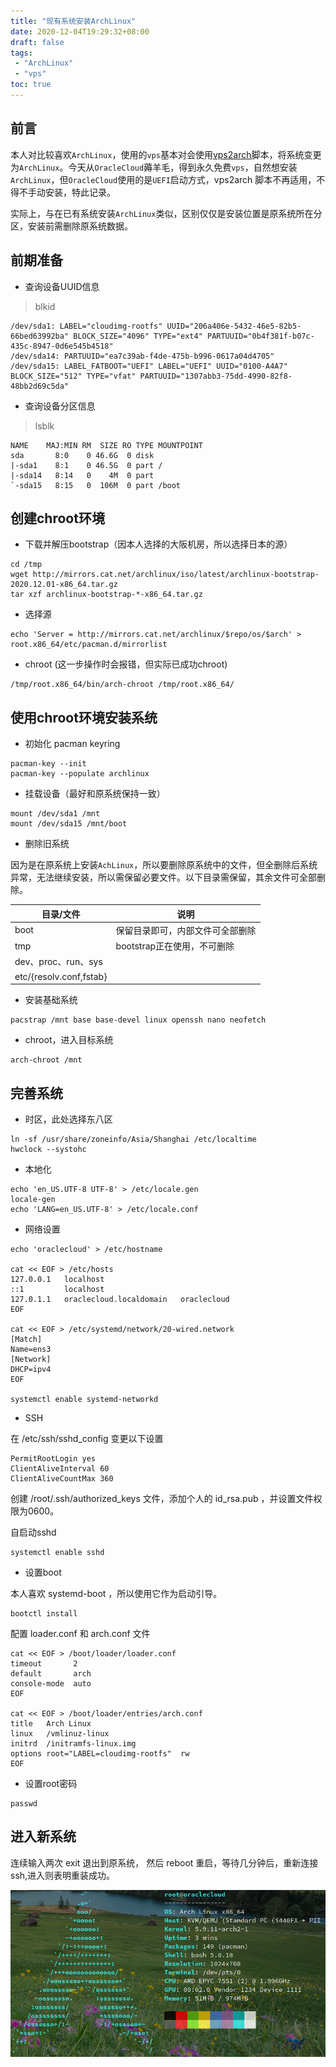 ```yaml
---
title: "现有系统安装ArchLinux"
date: 2020-12-04T19:29:32+08:00
draft: false
tags:
 - "ArchLinux"
 - "vps"
toc: true
---
```


## 前言

本人对比较喜欢`ArchLinux`，使用的`vps`基本对会使用[vps2arch](https://github.com/felixonmars/vps2arch)脚本，将系统变更为`ArchLinux`。今天从`OracleCloud`薅羊毛，得到永久免费`vps`，自然想安装`ArchLinux`，但`OracleCloud`使用的是`UEFI`启动方式，vps2arch 脚本不再适用，不得不手动安装，特此记录。

实际上，与在已有系统安装`ArchLinux`类似，区别仅仅是安装位置是原系统所在分区，安装前需删除原系统数据。

## 前期准备

- 查询设备UUID信息

> blkid

```
/dev/sda1: LABEL="cloudimg-rootfs" UUID="206a406e-5432-46e5-82b5-66bed63992ba" BLOCK_SIZE="4096" TYPE="ext4" PARTUUID="0b4f381f-b07c-435c-8947-0d6e545b4518"
/dev/sda14: PARTUUID="ea7c39ab-f4de-475b-b996-0617a04d4705"
/dev/sda15: LABEL_FATBOOT="UEFI" LABEL="UEFI" UUID="0100-A4A7" BLOCK_SIZE="512" TYPE="vfat" PARTUUID="1307abb3-75dd-4990-82f8-48bb2d69c5da"
```

- 查询设备分区信息

> lsblk

```
NAME    MAJ:MIN RM  SIZE RO TYPE MOUNTPOINT
sda       8:0    0 46.6G  0 disk 
|-sda1    8:1    0 46.5G  0 part /
|-sda14   8:14   0    4M  0 part 
`-sda15   8:15   0  106M  0 part /boot
```

## 创建chroot环境

- 下载并解压bootstrap（因本人选择的大阪机房，所以选择日本的源）

```
cd /tmp
wget http://mirrors.cat.net/archlinux/iso/latest/archlinux-bootstrap-2020.12.01-x86_64.tar.gz
tar xzf archlinux-bootstrap-*-x86_64.tar.gz
```

- 选择源

```
echo 'Server = http://mirrors.cat.net/archlinux/$repo/os/$arch' > root.x86_64/etc/pacman.d/mirrorlist
```

- chroot (这一步操作时会报错，但实际已成功chroot)
  
```
/tmp/root.x86_64/bin/arch-chroot /tmp/root.x86_64/
```

## 使用chroot环境安装系统

- 初始化 pacman keyring

```
pacman-key --init
pacman-key --populate archlinux
```

- 挂载设备（最好和原系统保持一致）

```
mount /dev/sda1 /mnt
mount /dev/sda15 /mnt/boot
```

- 删除旧系统

因为是在原系统上安装`AchLinux`，所以要删除原系统中的文件，但全删除后系统异常，无法继续安装，所以需保留必要文件。以下目录需保留，其余文件可全部删除。

| 目录/文件            | 说明                             |
| ------------------- | -------------------------------- |
| boot                | 保留目录即可，内部文件可全部删除 |
| tmp                 | bootstrap正在使用，不可删除      |
| dev、proc、run、sys |                                  |
| etc/{resolv.conf,fstab}          |                 |


- 安装基础系统

```
pacstrap /mnt base base-devel linux openssh nano neofetch
```

- chroot，进入目标系统
  
```
arch-chroot /mnt
```

## 完善系统

- 时区，此处选择东八区

```
ln -sf /usr/share/zoneinfo/Asia/Shanghai /etc/localtime
hwclock --systohc
```
- 本地化

```
echo 'en_US.UTF-8 UTF-8' > /etc/locale.gen
locale-gen
echo 'LANG=en_US.UTF-8' > /etc/locale.conf
```

- 网络设置

```
echo 'oraclecloud' > /etc/hostname

cat << EOF > /etc/hosts
127.0.0.1   localhost
::1         localhost
127.0.1.1   oraclecloud.localdomain   oraclecloud
EOF

cat << EOF > /etc/systemd/network/20-wired.network
[Match]
Name=ens3
[Network]
DHCP=ipv4
EOF

systemctl enable systemd-networkd
```

- SSH

在 /etc/ssh/sshd_config 变更以下设置

```
PermitRootLogin yes
ClientAliveInterval 60
ClientAliveCountMax 360
```

创建 /root/.ssh/authorized_keys 文件，添加个人的 id_rsa.pub ，并设置文件权限为0600。

自启动sshd

```
systemctl enable sshd
```

- 设置boot

本人喜欢 systemd-boot ，所以使用它作为启动引导。

```
bootctl install
```

配置 loader.conf 和 arch.conf 文件

```
cat << EOF > /boot/loader/loader.conf
timeout       2
default       arch
console-mode  auto
EOF

cat << EOF > /boot/loader/entries/arch.conf
title   Arch Linux
linux   /vmlinuz-linux
initrd  /initramfs-linux.img
options root="LABEL=cloudimg-rootfs"  rw
EOF
```

- 设置root密码

```
passwd
```

## 进入新系统

连续输入两次 exit 退出到原系统， 然后 reboot 重启，等待几分钟后，重新连接ssh,进入则表明重装成功。

![img](2020-12-04_21-46.png)